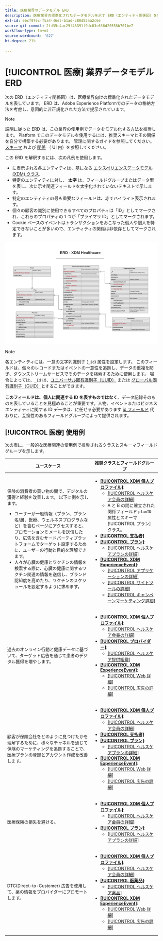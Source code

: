 ```yaml
---
title: 医療業界のデータモデル ERD
description: 医療業界の標準化されたデータモデルを示す ERD（エンティティ関係図）を表示します。 このデータモデルは、Adobe Experience Platformで使用する Experience Data Model(XDM) と互換性があります。
exl-id: ebcf97ec-f5a4-46e5-b1ad-c80d55aa2c6e
source-git-commit: 2fd35c4ac29f43391f9dc03c636d20558b701be7
workflow-type: tm+mt
source-wordcount: '627'
ht-degree: 21%

---
```


# [!UICONTROL 医療] 業界データモデル ERD

次の ERD（エンティティ関係図）は、医療業界向けの標準化されたデータモデルを表しています。 ERD は、Adobe Experience Platformでのデータの格納方法を考慮し、意図的に非正規化された方法で提示されています。

>[!NOTE]
>
>説明に従った ERD は、この業界の使用例でデータをモデル化する方法を推奨します。 Platform でこのデータモデルを使用するには、推奨スキーマとその関係を自分で構築する必要があります。 管理に関するガイドを参照してください。 [スキーマ](../../ui/resources/schemas.md) および [関係](../../tutorials/relationship-ui.md) （ UI 内）を参照してください。

この ERD を解釈するには、次の凡例を使用します。

* に表示される各エンティティは、基になる [エクスペリエンスデータモデル (XDM) クラス](../composition.md#class).
* 特定のエンティティに対し、 **太字** は、フィールドグループまたはデータ型を表し、次に示す関連フィールドを太字化されていないテキストで示します。
* 特定のエンティティの最も重要なフィールドは、赤でハイライト表示されます。
* 個々の顧客の識別に使用できるすべてのプロパティは「ID」としてマークされ、これらのプロパティの 1 つが「プライマリ ID」としてマークされます。
* Cookie ベースのイベントはトランザクションをおこなった個人や個人を特定できないことが多いので、エンティティの関係は非依存としてマークされます。

![医療業界のデータモデルのエンティティ関係図を示す画像](../../images/industries/healthcare.png)

>[!NOTE]
>
>各エンティティには、一意の文字列識別子 (`_id`) 属性を設定します。 このフィールドは、個々のレコードまたはイベントの一意性を追跡し、データの重複を防ぎ、ダウンストリームサービスでそのデータを検索するために使用します。 場合によっては、`_id` は、[ユニバーサル固有識別子（UUID）](https://tools.ietf.org/html/rfc4122) または [グローバル固有識別子（GUID）](https://docs.microsoft.com/ja-jp/dotnet/api/system.guid?view=net-5.0)とすることができます。<br><br>**このフィールドは、個人に関連する ID を表すものではなく**、データ記録そのものを表していることを見極めることが重要です。人物、イベントまたはビジネスエンティティに関する ID データは、に任せる必要があります [id フィールド](../composition.md#identity) 代わりに、互換性のあるフィールドグループによって提供されます。

## [!UICONTROL 医療] 使用例

次の表に、一般的な医療関連の使用例で推奨されるクラスとスキーマフィールドグループを示します。

| ユースケース | 推奨クラスとフィールドグループ |
| --- | --- |
| 保険の消費者の買い物の間で、デジタルの獲得と経験を改善します。 以下に例を示します。 <ul><li>ユーザーが一般情報（プラン、プラン名/層、医療、ウェルネスプログラムなど）を含むページにアクセスすると、プロモーション E メールを送信したり、広告を含むサードパーティプラットフォームでターゲット設定するために、ユーザーの行動と目的を理解できます。</li><li>人々が心臓の健康とワクチンの情報を検索する際に、心臓の健康に関するワクチン関連の情報を送信し、ブランド認知度を高めたり、ワクチンのスケジュールを設定するように求めます。</li></ul> | <ul><li>**[[!UICONTROL XDM 個人プロファイル]](../../classes/individual-profile.md)**:<ul><li>[[!UICONTROL ヘルスケア会員の詳細]](../../field-groups/profile/healthcare-member-details.md)</li><li>A と B の間に確立された関係フィールド `planID` 属性とスキーマ [!UICONTROL プラン] クラス。</li></ul></li><li>**[[!UICONTROL 支払者]](../../classes/payer.md)**</li><li>**[[!UICONTROL プラン]](../../classes/plan.md)**:<ul><li>[[!UICONTROL ヘルスケアプランの詳細]](../../field-groups/plan/healthcare-plan-details.md)</li></ul></li><li>**[[!UICONTROL XDM ExperienceEvent]](../../classes/experienceevent.md)**:<ul><li>[[!UICONTROL アプリケーションの詳細]](../../field-groups/event/application-details.md)</li><li>[[!UICONTROL サイトツールの詳細]](../../field-groups/event/sitetool-details.md)</li><li>[[!UICONTROL  キャンペーンマーケティング詳細]](../../field-groups/event/campaign-marketing-details.md)</li></ul></li></ul> |
| 過去のオンライン行動と健康データに基づいて、ターゲット広告を通じて患者のデジタル獲得を増やします。 | <ul><li>**[[!UICONTROL XDM 個人プロファイル]](../../classes/individual-profile.md)**:<ul><li>[[!UICONTROL ヘルスケア会員の詳細]](../../field-groups/profile/healthcare-member-details.md)</li></ul></li><li>**[[!UICONTROL プロバイダー]](../../classes/provider.md)**:<ul><li>[[!UICONTROL ヘルスケア提供組織]](../../field-groups/provider/healthcare-provider.md)</li></ul></li><li>**[[!UICONTROL XDM ExperienceEvent]](../../classes/experienceevent.md)**:<ul><li>[[!UICONTROL Web 詳細]](../../field-groups/event/web-details.md)</li><li>[[!UICONTROL 広告の詳細]](../../field-groups/event/advertising-details.md)</li></ul></li></ul> |
| 顧客が保険会社をどのように見つけたかを理解するために、様々なチャネルを通じて保険のマーケティングを追跡することで、医療プランの登録とアカウント作成を改善します。 | <ul><li>**[[!UICONTROL XDM 個人プロファイル]](../../classes/individual-profile.md)**:<ul><li>[[!UICONTROL ヘルスケア会員の詳細]](../../field-groups/profile/healthcare-member-details.md)</li></ul></li><li>**[[!UICONTROL 支払者]](../../classes/payer.md)**</li><li>**[[!UICONTROL プラン]](../../classes/plan.md)**:<ul><li>[[!UICONTROL ヘルスケアプランの詳細]](../../field-groups/plan/healthcare-plan-details.md)</li></ul></li><li>**[[!UICONTROL XDM ExperienceEvent]](../../classes/experienceevent.md)**:<ul><li>[[!UICONTROL Web 詳細]](../../field-groups/event/web-details.md)</li><li>[[!UICONTROL 広告の詳細]](../../field-groups/event/advertising-details.md)</li></ul></li></ul> |
| 医療保険の損失を避ける。 | <ul><li>**[[!UICONTROL XDM 個人プロファイル]](../../classes/individual-profile.md)**:<ul><li>[[!UICONTROL ヘルスケア会員の詳細]](../../field-groups/profile/healthcare-member-details.md)</li></ul></li><li>**[[!UICONTROL プラン]](../../classes/plan.md)**:<ul><li>[[!UICONTROL ヘルスケアプランの詳細]](../../field-groups/plan/healthcare-plan-details.md)</li></ul></li></ul> |
| DTC(Direct-to-Customer) 広告を使用して、薬の情報をプロバイダーにプロモートします。 | <ul><li>**[[!UICONTROL XDM 個人プロファイル]](../../classes/individual-profile.md)**:<ul><li>[[!UICONTROL ヘルスケア会員の詳細]](../../field-groups/profile/healthcare-member-details.md)</li></ul></li><li>**[[!UICONTROL 医薬品]](../../classes/medication.md)**:<ul><li>[[!UICONTROL ヘルスケア薬品]](../../field-groups/medication/healthcare-medication.md)</li></ul></li><li>**[[!UICONTROL XDM ExperienceEvent]](../../classes/experienceevent.md)**:<ul><li>[[!UICONTROL Web 詳細]](../../field-groups/event/web-details.md)</li><li>[[!UICONTROL 広告の詳細]](../../field-groups/event/advertising-details.md)</li></ul></li></ul> |
